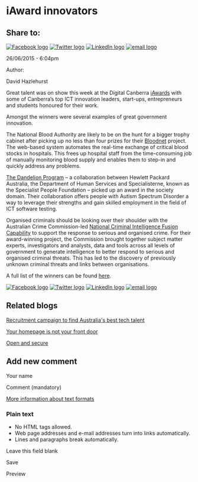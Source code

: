 iAward innovators
=================

Share to:
---------

[![Facebook logo](https://www.dto.gov.au/profiles/govcms/modules/features/govcms_share_links/images/facebook.png)](http://www.facebook.com/sharer.php?u=https%3A//www.dto.gov.au/blog/iaward-innovators&t=iAward%20innovators "Share on Facebook") [![Twitter logo](https://www.dto.gov.au/profiles/govcms/modules/features/govcms_share_links/images/twitter.png)](http://twitter.com/share?url=https%3A//www.dto.gov.au/blog/iaward-innovators&text=iAward%20innovators "Share this on Twitter") [![LinkedIn logo](https://www.dto.gov.au/profiles/govcms/modules/features/govcms_share_links/images/linkedin.png)](http://www.linkedin.com/shareArticle?mini=true&url=https%3A//www.dto.gov.au/blog/iaward-innovators&title=iAward%20innovators&summary=Great%20talent%20was%20on%20show%20this%20week%20at%20the%20Digital%20Canberra%20iAwards%20with%20some%20of%20Canberra%E2%80%99s%20top%20ICT%20innovation%20leaders%2C%20start-ups%2C%20entrepreneurs%20and%20students%20honoured%20for%20their%20work.Amongst%20the%20winners%20were%20several%20examples%20of%20great%20government%20innovation.&source=Digital%20Transformation%20Office "Publish this post to LinkedIn") [![email logo](https://www.dto.gov.au/profiles/govcms/modules/features/govcms_share_links/images/email.png)](mailto:?subject=iAward%20innovators&body=https%3A//www.dto.gov.au/blog/iaward-innovators "Share via email")

26/06/2015 - 6:04pm

Author: 

David Hazlehurst

Great talent was on show this week at the Digital Canberra [iAwards](https://www.aiia.com.au/?page=iawards) with some of Canberra’s top ICT innovation leaders, start-ups, entrepreneurs and students honoured for their work.

Amongst the winners were several examples of great government innovation.

The National Blood Authority are likely to be on the hunt for a bigger trophy cabinet after picking up no less than four prizes for their [Bloodnet](http://www.nba.gov.au/bloodnet) project. The web-based system automates the real-time exchange of critical blood stocks in hospitals. This frees up hospital staff from the time-consuming job of manually monitoring blood supply and enables them to step-in and quickly address any problems.

[The Dandelion Program](http://www.mhs.gov.au/media/media_releases/2015/02/03_02_2015_-_australian_first_employment_model_for_people_with_autism) – a collaboration between Hewlett Packard Australia, the Department of Human Services and Specialisterne, known as the Specialist People Foundation – picked up an award in the society domain. Their collaboration offers people with Autism Spectrum Disorder a way to leverage their strengths and gain skilled employment in the field of ICT software testing.

Organised criminals should be looking over their shoulder with the Australian Crime Commission-led [National Criminal Intelligence Fusion Capability](https://www.crimecommission.gov.au/organised-crime/joint-task-forces-and-initiatives/national-criminal-intelligence-fusion-capability) to support the response to serious and organised crime. For their award-winning project, the Commission brought together subject matter experts, investigators and analysts, data and tools across all levels of government to generate intelligence to better respond to serious and organised criminal threats. This has led to the discovery of previously unknown criminal threats and links between organisations.

A full list of the winners can be found [here](https://www.aiia.com.au/news/238194/ICT-innovation-leaders-collect-top-honours-at-ACT-iAwards.htm).

[![Facebook logo](https://www.dto.gov.au/profiles/govcms/modules/features/govcms_share_links/images/facebook.png)](http://www.facebook.com/sharer.php?u=https%3A//www.dto.gov.au/blog/iaward-innovators&t=iAward%20innovators "Share on Facebook") [![Twitter logo](https://www.dto.gov.au/profiles/govcms/modules/features/govcms_share_links/images/twitter.png)](http://twitter.com/share?url=https%3A//www.dto.gov.au/blog/iaward-innovators&text=iAward%20innovators "Share this on Twitter") [![LinkedIn logo](https://www.dto.gov.au/profiles/govcms/modules/features/govcms_share_links/images/linkedin.png)](http://www.linkedin.com/shareArticle?mini=true&url=https%3A//www.dto.gov.au/blog/iaward-innovators&title=iAward%20innovators&summary=Great%20talent%20was%20on%20show%20this%20week%20at%20the%20Digital%20Canberra%20iAwards%20with%20some%20of%20Canberra%E2%80%99s%20top%20ICT%20innovation%20leaders%2C%20start-ups%2C%20entrepreneurs%20and%20students%20honoured%20for%20their%20work.Amongst%20the%20winners%20were%20several%20examples%20of%20great%20government%20innovation.&source=Digital%20Transformation%20Office "Publish this post to LinkedIn") [![email logo](https://www.dto.gov.au/profiles/govcms/modules/features/govcms_share_links/images/email.png)](mailto:?subject=iAward%20innovators&body=https%3A//www.dto.gov.au/blog/iaward-innovators "Share via email")

Related blogs
-------------

[Recruitment campaign to find Australia's best tech talent](recruitment_campaign_to_find_australias_best_tech_talent.md)

[Your homepage is not your front door](your_homepage_is_not_your_front_door.md)

[Open and secure](open_and_secure.md)

Add new comment
---------------

Your name

Comment (mandatory)

[More information about text formats](../filter/tips.html)

### Plain text

-   No HTML tags allowed.
-   Web page addresses and e-mail addresses turn into links automatically.
-   Lines and paragraphs break automatically.

Leave this field blank

Save

Preview


